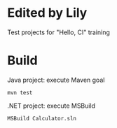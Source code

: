 Edited by Lily
=======

Test projects for "Hello, CI" training

Build
=======
Java project: execute Maven goal
```
mvn test
```

.NET project: execute MSBuild
```
MSBuild Calculator.sln
```
